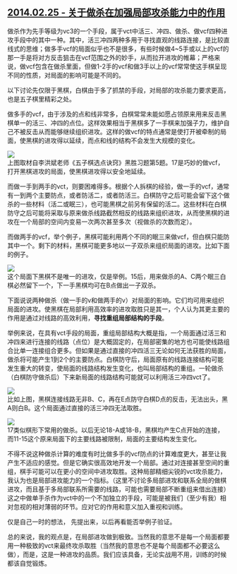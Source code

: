 ## [2014.02.25 - 关于做杀在加强局部攻杀能力中的作用][0]

做杀作为先手等级为vc3的一个手段，属于vct中活三、冲四、做杀、做vcf四种进攻手段中的其中一种。其中，活三冲四两种多用于寻找直观的线路连接，是比较直线式的思维；做多手vcf的局面似乎也不是很多，有些时候做4~5手或以上的vcf的那一手是将对方反击狙击在vcf范围之外的妙手，从而拉开进攻的帷幕；严格来说，做vcf包含在做杀里面，但做1-2手的vcf和做3手以上的vcf常常使这手棋呈现不同的性质，对局面的影响可能是不同的。  

以下讨论先仅限于黑棋，白棋由于多了抓禁的手段，对局部的攻杀能力要求更高，也是五子棋里精彩之处。  

做多手的vcf，由于涉及的点和线非常多，白棋常常未能如愿占领原来用来反击黑棋单一的活三、冲四的点位。这样效果相当于黑棋多了一手棋来加强子力，维护自己不被反击从而能够继续组织进攻。这样的做vcf的特点通常是使打开被牵制的局面，使黑棋的进攻得以延续，而点和线的结构不会发生大规模的变化。  

![](http://imglf0.ph.126.net/bRxC_mNmvrdmDy3yQsazpg==/6597296266053559938.png)  
上图取材自李洪斌老师《五子棋选点诀窍》黑胜习题第5题。17是巧妙的做vcf，打开黑棋进攻的局面，使黑棋进攻得以安全地延续。  

而做一手到两手的vct，则要困难得多。根据个人拆棋的经验，做一手的vcf，通常有一到两个主要防点，或者防活二，或者防活三。白棋防守之后可能会留下这个做杀的一些材料（活二或眠三），也可能黑棋之前另有保留的活二。这些材料在白棋防守之后可能将采取与原来做杀线路截然相反的线路来组织进攻，从而使黑棋的进攻在一个局部的空间内变易一次两次甚至多次（视做杀的次数而定）。  

而做两手的vcf，举个例子，黑棋可能利用两个不同的眠三来做vcf，但白棋只能防其中一个。剩下的材料，黑棋可能更多地以一子双杀来组织局面的进攻。比如下面的例子。  

![](http://imglf0.ph.126.net/M4hYlBoh59HoEBCfkxPzig==/2030841957067797651.png)  
这个局面下黑棋不是唯一的进攻，仅是举例。15后，用来做杀的A、C两个眠三白棋必然留下一个，下一手黑棋均可在B点做出一子双杀。  

下面说说两种做杀（做一手的v和做两手的v）对局面的影响。它们均可用来组织局面的进攻。使黑棋在局部利用高效率的进攻取胜只是其一，个人认为其更主要的作用是通过对线路的高效利用，**寻找重组局部结构的手段**。  

举例来说，在具有vct手段的局面，重组局部结构大概是指，一个局面通过活三和冲四来进行连接的线路（点位）是大概固定的，在局部密集的地方也可能使线路组合比单一连接组合更多。但如果是通过直接的冲四活三无论如何无法获胜的局面，做杀将可能产生1到2个的主要防点。白棋防守后，局面原有的线路连接结构可能发生重大的转变，使局面的线路结构发生变化，也叫局部结构的重组。一轮做杀（白棋防守做杀后）下来新局面的线路结构可能就可以利用活三冲四vct了。

![](http://imglf2.ph.126.net/qgLbOj-bEneOb7V5S2CYcw==/4800274252923825197.png)  
比如上图，黑棋连接线路无非B、C，再在E点防守白棋D点的反击，无法出头，黑A则白B。这个局面通过直接的活三冲四无法取胜。

![](http://imglf0.ph.126.net/IV5PC8e78Mp_iMtTj1LGfg==/2985605078070031272.png)  
17类似棋形下常用的做杀。以后无论18-A或18-B，黑棋均产生C点开始的连接，而11-15这个原来局面下的主要线路被限制，局面的主要结构发生变化。  

不得不说这种做杀计算的难度有时比做多手的vcf防点的计算难度更大，甚至让我产生不适应的感觉。但是它确实很高效地开发一个局部。通过对连接甚至空间的重组，棋手可能可以在更小的空间中进攻取胜。这种局部精细尖锐的vct攻杀能力，我认为也是局部进攻能力的一个指标。（这里不讨论多局部进攻和联系全局的做棋进攻，而且基于多局部联系所需要的线路，可能也需要局部不断重组来借出连接）这之中做单手杀作为vct中的一个不加独立的手段，可能是被我们（至少有我）相对忽视的相对薄弱的环节。应对它的作用和意义加入重视和训练。  

仅是自己一时的想法， 先提出来，以后再看能否举例子验证。

总的来说，我的观点是，在局部进攻做到极致。当然我的意思不是每一个局面都要用一种极致的vct来最终攻杀取胜（当然我的意思也不是每个局面都不必要这么做），而是，这是一种进攻的品质。我们应该具备，无论实战用不用，训练的时候都该自觉锻炼。  



[0]: #